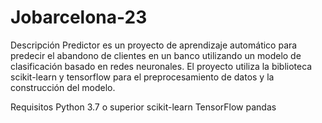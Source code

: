 # Jobarcelona-23

Descripción
Predictor es un proyecto de aprendizaje automático para predecir el abandono de clientes en un banco utilizando un modelo de clasificación basado en redes neuronales.
El proyecto utiliza la biblioteca scikit-learn y tensorflow para el preprocesamiento de datos y la construcción del modelo.

Requisitos
Python 3.7 o superior
scikit-learn
TensorFlow
pandas
